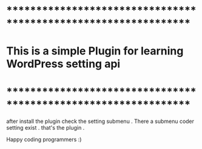 # *************************************************************** 

# This is a simple Plugin for learning WordPress setting api

# ***************************************************************

after install the plugin check the setting submenu . There a submenu coder setting exist . that's the plugin .


Happy coding programmers :)
